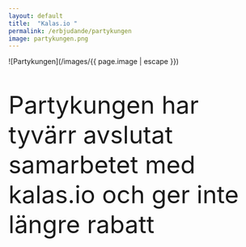 ```yaml
---
layout: default
title:  "Kalas.io "
permalink: /erbjudande/partykungen
image: partykungen.png
---
```

![Partykungen](/images/{{ page.image | escape }})
<p style="font-size: 3.0rem;"> Partykungen har tyvärr avslutat samarbetet med kalas.io och ger inte längre rabatt </p>

<script type="text/javascript">function redirect() {
document.cookie = "visitedPartykungen=true; expires=Thu, 31 Dec 2030 12:00:00 UTC";
window.location="https://track.adtraction.com/t/t?a=1280241905&as=1319927245&t=2&tk=1&url=https://www.partykungen.se/"; } 
function getCookie(cname) {
  var name = cname + "=";
  var decodedCookie = decodeURIComponent(document.cookie);
  var ca = decodedCookie.split(';');
  for(var i = 0; i <ca.length; i++) {
    var c = ca[i];
    while (c.charAt(0) == ' ') {
      c = c.substring(1);
    }
    if (c.indexOf(name) == 0) {
      return c.substring(name.length, c.length);
    }
  }
  return "";
} 
const hasVisitedPartykungen = getCookie('visitedPartykungen');
if ('true'!=hasVisitedPartykungen){
 setTimeout(redirect, 19000);
} 
</script>


